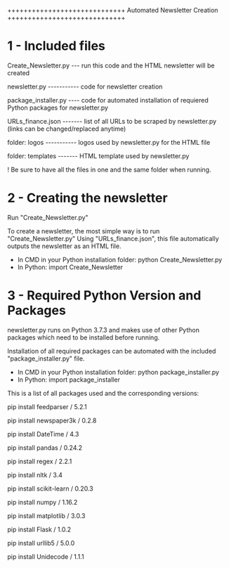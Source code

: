 +++++++++++++++++++++++++++++
Automated Newsletter Creation 
+++++++++++++++++++++++++++++

1 - Included files
===========================

Create_Newsletter.py	--- run this code and the HTML newsletter will be created

newsletter.py ----------- code for newsletter creation

package_installer.py ---- code for automated installation of requiered Python packages for newsletter.py

URLs_finance.json	------- list of all URLs to be scraped by newsletter.py (links can be changed/replaced anytime)

folder: logos	----------- logos used by newsletter.py for the HTML file

folder: templates	------- HTML template used by newsletter.py

! Be sure to have all the files in one and the same folder when running.


2 - Creating the newsletter
===========================

Run "Create_Newsletter.py"

To create a newsletter, the most simple way is to run "Create_Newsletter.py"
Using "URLs_finance.json", this file automatically outputs the newsletter as an HTML file.

- In CMD in your Python installation folder: python Create_Newsletter.py
- In Python: import Create_Newsletter


3 - Required Python Version and Packages
===========================

newsletter.py runs on Python 3.7.3 and makes use of other Python packages which need to be installed before running.

Installation of all required packages can be automated with the included "package_installer.py" file.

- In CMD in your Python installation folder: python package_installer.py
- In Python: import package_installer

This is a list of all packages used and the corresponding versions:

pip install feedparser / 5.2.1

pip install newspaper3k /  0.2.8

pip install DateTime / 4.3

pip install pandas / 0.24.2

pip install regex / 2.2.1

pip install nltk / 3.4

pip install scikit-learn / 0.20.3

pip install numpy / 1.16.2

pip install matplotlib / 3.0.3

pip install Flask / 1.0.2

pip install urllib5 / 5.0.0

pip install Unidecode / 1.1.1



